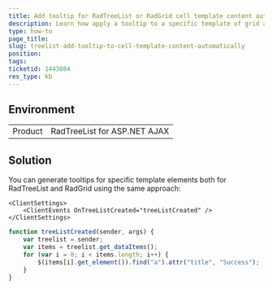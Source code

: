 ```yaml
---
title: Add tooltip for RadTreeList or RadGrid cell template content automatically
description: Learn how apply a tooltip to a specific template of grid and treelist components.
type: how-to
page_title: 
slug: treelist-add-tooltip-to-cell-template-content-automatically
position: 
tags: 
ticketid: 1443084
res_type: kb
---
```


## Environment
<table>
	<tbody>
		<tr>
			<td>Product</td>
			<td>RadTreeList for ASP.NET AJAX</td>
		</tr>
	</tbody>
</table>


## Solution

You can generate tooltips for specific template elements both for RadTreeList and RadGrid using the same approach:

````ASP.NET
<ClientSettings>
    <ClientEvents OnTreeListCreated="treeListCreated" />
</ClientSettings>
````
 
````JavaScript
function treeListCreated(sender, args) {
    var treelist = sender;
    var items = treelist.get_dataItems();
    for (var i = 0; i < items.length; i++) {
        $(items[i].get_element()).find("a").attr("title", "Success");
    }
}
````


